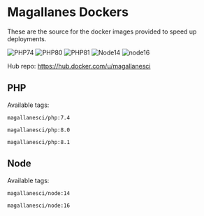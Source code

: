 # Magallanes Dockers
These are the source for the docker images provided to speed up deployments.

![PHP74](https://github.com/MagallanesCI/dockers/actions/workflows/php74.yml/badge.svg?)
![PHP80](https://github.com/MagallanesCI/dockers/actions/workflows/php80.yml/badge.svg?)
![PHP81](https://github.com/MagallanesCI/dockers/actions/workflows/php81.yml/badge.svg?)
![Node14](https://github.com/MagallanesCI/dockers/actions/workflows/node14.yml/badge.svg?)
![node16](https://github.com/MagallanesCI/dockers/actions/workflows/node16.yml/badge.svg?)

Hub repo: https://hub.docker.com/u/magallanesci

## PHP
Available tags:

```
magallanesci/php:7.4
```

```
magallanesci/php:8.0
```

```
magallanesci/php:8.1
```

## Node
Available tags:

```
magallanesci/node:14
```

```
magallanesci/node:16
```
